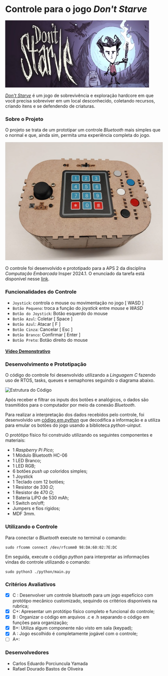 # Controle para o jogo *Don't Starve*

<img alt="Capa do Jogo" src="./img/dont_starve_backdrop.png">

[*Don't Starve*](https://store.steampowered.com/app/219740/Dont_Starve/?l=portuguese) é um jogo de sobrevivência e exploração hardcore em que você precisa sobreviver em um local desconhecido, coletando recursos, criando itens e se defendendo de criaturas.

### Sobre o Projeto

O projeto se trata de um prototipar um controle *Bluetooth* mais simples que o normal e que, ainda sim, permita uma experiência completa do jogo.

<img alt="Imagem do Protótipo" src="./img/prototipo_controle.jpeg">

O controle foi desenvolvido e prototipado para a APS 2 da disciplina *Computação Embarcada* Insper 2024.1. O enunciado da tarefa está disponível nesse [link](https://insper-embarcados.github.io/site/aps/aps-2-controle/).

### Funcionalidades do Controle
- `Joystick`: controla o mouse ou movimentação no jogo [ WASD ]
- `Botão Pequeno`: troca a função do *joystick* entre *mouse* e *WASD* 
- `Botão do Joystick`: Botão esquerdo do mouse
- `Botão Azul`: Coletar [ Space ]
- `Botão Azul`: Atacar [ F ]
- `Botão Cinza`: Cancelar [ Esc ]
- `Botão Branco`: Confirmar [ Enter ]
- `Botão Preto`: Botão direito do mouse

#### [Vídeo Demonstrativo](https://www.youtube.com/watch?v=-XfZkNZ6zs0)

### Desenvolvimento e Prototipação

O código do controle foi desenvolvido utilizando a *Linguagem C* fazendo uso de RTOS, tasks, queues e semaphores seguindo o diagrama abaixo.

<img alt="Estrutura do Código" src="./img//Estrutura_código.drawio.png">

Após receber e filtrar os inputs dos botões e analógicos, o dados são trasmitidos para o computador por meio da conexão *Bluetooth*.

Para realizar a interpretação dos dados recebidos pelo controle, foi desenvolvido um [código em *python*](./python/main.py) que decodifica a informação e a utiliza para emular os botões do jogo usando a biblioteca *python-uinput*.

O protótipo físico foi construido utilizando os seguintes componentes e materiais:
- 1 *Raspberry Pi Pico*;
- 1 Módulo Bluetooth HC-06
- 1 LED Branco;
- 1 LED RGB;
- 6 botões *push up* coloridos simples;
- 1 Joystick
- 1 Teclado com 12 botões;
- 1 Resistor de 330 $\Omega$;
- 1 Resistor de 470 $\Omega$;
- 1 Bateria LiPO de 530 mAh;
- 1 Switch on/off;
- Jumpers e fios rígidos;
- MDF 3mm.

### Utilizando o Controle

Para conectar o *Bluetooth* execute no terminal o comando:
    
    sudo rfcomm connect /dev/rfcomm0 98:DA:60:02:7E:DC

Em seguida, execute o código *python* para interpretar as informações vindas do controle utilizando o comando:

    sudo python3 ./python/main.py

### Critérios Avaliativos
- [x] C : Desenvolver um controle bluetooth para um jogo espefícico com protótipo mecânico customizado, sequindo os critérios disponíveis na rubrica;
- [x] C+: Apresentar um protótipo físico completo e funcional do controle;
- [x] B : Organizar o código em arquivos .c e .h separando o código em funções para organização;
- [x] B+: Utiliza algum componente não visto em sala (keypad);
- [x] A : Jogo escolhido é completamente jogável com o controle;  
- [ ] A+: 

### Desenvolvedores

- Carlos Eduardo Porciuncula Yamada
- Rafael Dourado Bastos de Oliveira
